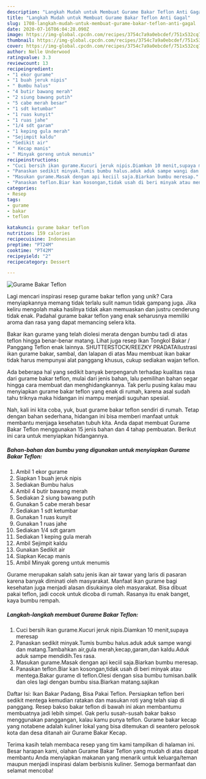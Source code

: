 ```yaml
---
description: "Langkah Mudah untuk Membuat Gurame Bakar Teflon Anti Gagal"
title: "Langkah Mudah untuk Membuat Gurame Bakar Teflon Anti Gagal"
slug: 1708-langkah-mudah-untuk-membuat-gurame-bakar-teflon-anti-gagal
date: 2020-07-16T06:04:28.090Z
image: https://img-global.cpcdn.com/recipes/3754c7a9a0ebcdef/751x532cq70/gurame-bakar-teflon-foto-resep-utama.jpg
thumbnail: https://img-global.cpcdn.com/recipes/3754c7a9a0ebcdef/751x532cq70/gurame-bakar-teflon-foto-resep-utama.jpg
cover: https://img-global.cpcdn.com/recipes/3754c7a9a0ebcdef/751x532cq70/gurame-bakar-teflon-foto-resep-utama.jpg
author: Nelle Underwood
ratingvalue: 3.3
reviewcount: 13
recipeingredient:
- "1 ekor gurame"
- "1 buah jeruk nipis"
- " Bumbu halus"
- "4 butir bawang merah"
- "2 siung bawang putih"
- "5 cabe merah besar"
- "1 sdt ketumbar"
- "1 ruas kunyit"
- "1 ruas jahe"
- "1/4 sdt garam"
- "1 keping gula merah"
- "Sejimpit kaldu"
- "Sedikit air"
- " Kecap manis"
- " Minyak goreng untuk menumis"
recipeinstructions:
- "Cuci bersih ikan gurame.Kucuri jeruk nipis.Diamkan 10 menit,supaya meresap"
- "Panaskan sedikit minyak.Tumis bumbu halus.aduk aduk sampe wangi dan matang.Tambahkan air,gula merah,kecap,garam,dan kaldu.Aduk aduk sampe mendidih.Tes rasa."
- "Masukan gurame.Masak dengan api keciil saja.Biarkan bumbu meresap."
- "Panaskan teflon.Biar kan kosongan,tidak usah di beri minyak atau mentega.Bakar gurame di teflon.Olesi dengan sisa bumbu tumisan.balik dan oles lagi dengan bumbu sisa.Biarkan matang.sajikan"
categories:
- Resep
tags:
- gurame
- bakar
- teflon

katakunci: gurame bakar teflon 
nutrition: 159 calories
recipecuisine: Indonesian
preptime: "PT24M"
cooktime: "PT42M"
recipeyield: "2"
recipecategory: Dessert

---
```



![Gurame Bakar Teflon](https://img-global.cpcdn.com/recipes/3754c7a9a0ebcdef/751x532cq70/gurame-bakar-teflon-foto-resep-utama.jpg)

Lagi mencari inspirasi resep gurame bakar teflon yang unik? Cara menyiapkannya memang tidak terlalu sulit namun tidak gampang juga. Jika keliru mengolah maka hasilnya tidak akan memuaskan dan justru cenderung tidak enak. Padahal gurame bakar teflon yang enak seharusnya memiliki aroma dan rasa yang dapat memancing selera kita.

Bakar ikan gurame yang telah diolesi merata dengan bumbu tadi di atas teflon hingga benar-benar matang. Lihat juga resep Ikan Tongkol Bakar / Panggang Teflon enak lainnya. SHUTTERSTOCK/REEZKY PRADATAIlustrasi ikan gurame bakar, sambal, dan lalapan di atas Mau membuat ikan bakar tidak harus mempunyai alat panggang khusus, cukup sediakan wajan teflon.

Ada beberapa hal yang sedikit banyak berpengaruh terhadap kualitas rasa dari gurame bakar teflon, mulai dari jenis bahan, lalu pemilihan bahan segar hingga cara membuat dan menghidangkannya. Tak perlu pusing kalau mau menyiapkan gurame bakar teflon yang enak di rumah, karena asal sudah tahu triknya maka hidangan ini mampu menjadi suguhan spesial.


Nah, kali ini kita coba, yuk, buat gurame bakar teflon sendiri di rumah. Tetap dengan bahan sederhana, hidangan ini bisa memberi manfaat untuk membantu menjaga kesehatan tubuh kita. Anda dapat membuat Gurame Bakar Teflon menggunakan 15 jenis bahan dan 4 tahap pembuatan. Berikut ini cara untuk menyiapkan hidangannya.

<!--inarticleads1-->

##### Bahan-bahan dan bumbu yang digunakan untuk menyiapkan Gurame Bakar Teflon:

1. Ambil 1 ekor gurame
1. Siapkan 1 buah jeruk nipis
1. Sediakan  Bumbu halus
1. Ambil 4 butir bawang merah
1. Sediakan 2 siung bawang putih
1. Gunakan 5 cabe merah besar
1. Sediakan 1 sdt ketumbar
1. Gunakan 1 ruas kunyit
1. Gunakan 1 ruas jahe
1. Sediakan 1/4 sdt garam
1. Sediakan 1 keping gula merah
1. Ambil Sejimpit kaldu
1. Gunakan Sedikit air
1. Siapkan  Kecap manis
1. Ambil  Minyak goreng untuk menumis


Gurame merupakan salah satu jenis ikan air tawar yang laris di pasaran karena banyak diminati oleh masyarakat. Manfaat ikan gurame bagi kesehatan juga menjadi alasan disukainya oleh masyarakat. Bisa dibuat pakai teflon, jadi cocok untuk dicoba di rumah. Rasanya itu enak banget, kaya bumbu rempah. 

<!--inarticleads2-->

##### Langkah-langkah membuat Gurame Bakar Teflon:

1. Cuci bersih ikan gurame.Kucuri jeruk nipis.Diamkan 10 menit,supaya meresap
1. Panaskan sedikit minyak.Tumis bumbu halus.aduk aduk sampe wangi dan matang.Tambahkan air,gula merah,kecap,garam,dan kaldu.Aduk aduk sampe mendidih.Tes rasa.
1. Masukan gurame.Masak dengan api keciil saja.Biarkan bumbu meresap.
1. Panaskan teflon.Biar kan kosongan,tidak usah di beri minyak atau mentega.Bakar gurame di teflon.Olesi dengan sisa bumbu tumisan.balik dan oles lagi dengan bumbu sisa.Biarkan matang.sajikan


Daftar Isi: Ikan Bakar Padang, Bisa Pakai Teflon. Persiapkan teflon beri sedikit mentega kemudian ratakan dan masukan roti yang telah siap di panggang. Resep bakso bakar teflon di bawah ini akan membantumu membuatnya jadi lebih simpel. Gak perlu susah-susah bakar bakso menggunakan panggangan, kalau kamu punya teflon. Gurame bakar kecap yang notabene adalah kuliner lokal yang bisa ditemukan di seantero pelosok kota dan desa ditanah air Gurame Bakar Kecap. 

Terima kasih telah membaca resep yang tim kami tampilkan di halaman ini. Besar harapan kami, olahan Gurame Bakar Teflon yang mudah di atas dapat membantu Anda menyiapkan makanan yang menarik untuk keluarga/teman maupun menjadi inspirasi dalam berbisnis kuliner. Semoga bermanfaat dan selamat mencoba!
